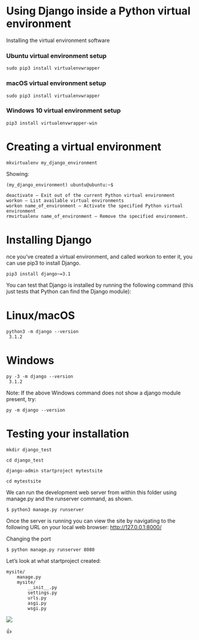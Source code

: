 # Using Django inside a Python virtual environment


Installing the virtual environment software


### Ubuntu virtual environment setup

	sudo pip3 install virtualenvwrapper


### macOS virtual environment setup

	sudo pip3 install virtualenvwrapper


### Windows 10 virtual environment setup

	pip3 install virtualenvwrapper-win

# Creating a virtual environment

	mkvirtualenv my_django_environment

  Showing: 

    (my_django_environment) ubuntu@ubuntu:~$

    deactivate — Exit out of the current Python virtual environment
    workon — List available virtual environments
    workon name_of_environment — Activate the specified Python virtual environment
    rmvirtualenv name_of_environment — Remove the specified environment.


# Installing Django

nce you've created a virtual environment, and called workon to enter it, you can use pip3 to install Django.

	pip3 install django~=3.1

You can test that Django is installed by running the following command (this just tests that Python can find the Django module):

# Linux/macOS

	python3 -m django --version
	 3.1.2

# Windows

	py -3 -m django --version
	 3.1.2


Note: If the above Windows command does not show a django module present, try:

	py -m django --version


# Testing your installation

	mkdir django_test

	cd django_test	

	django-admin startproject mytestsite

	cd mytestsite

We can run the development web server from within this folder using manage.py and the runserver command, as shown.

	$ python3 manage.py runserver

Once the server is running you can view the site by navigating to the following URL on your local web browser: http://127.0.0.1:8000/


Changing the port

	$ python manage.py runserver 8080



Let’s look at what startproject created:

	mysite/
	    manage.py
	    mysite/
	        __init__.py
	        settings.py
	        urls.py
	        asgi.py
	        wsgi.py

<img src="https://pythonprogramming.net/static/images/django/django-it-worked.png">



:+1: